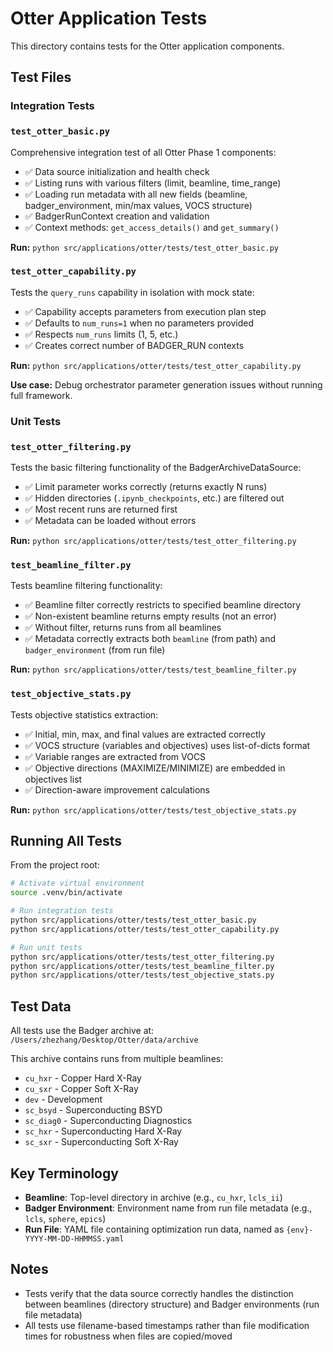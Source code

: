 # Otter Application Tests

This directory contains tests for the Otter application components.

## Test Files

### Integration Tests

### `test_otter_basic.py`
Comprehensive integration test of all Otter Phase 1 components:
- ✅ Data source initialization and health check
- ✅ Listing runs with various filters (limit, beamline, time_range)
- ✅ Loading run metadata with all new fields (beamline, badger_environment, min/max values, VOCS structure)
- ✅ BadgerRunContext creation and validation
- ✅ Context methods: `get_access_details()` and `get_summary()`

**Run:** `python src/applications/otter/tests/test_otter_basic.py`

### `test_otter_capability.py`
Tests the `query_runs` capability in isolation with mock state:
- ✅ Capability accepts parameters from execution plan step
- ✅ Defaults to `num_runs=1` when no parameters provided
- ✅ Respects `num_runs` limits (1, 5, etc.)
- ✅ Creates correct number of BADGER_RUN contexts

**Run:** `python src/applications/otter/tests/test_otter_capability.py`

**Use case:** Debug orchestrator parameter generation issues without running full framework.

### Unit Tests

### `test_otter_filtering.py`
Tests the basic filtering functionality of the BadgerArchiveDataSource:
- ✅ Limit parameter works correctly (returns exactly N runs)
- ✅ Hidden directories (`.ipynb_checkpoints`, etc.) are filtered out
- ✅ Most recent runs are returned first
- ✅ Metadata can be loaded without errors

**Run:** `python src/applications/otter/tests/test_otter_filtering.py`

### `test_beamline_filter.py`
Tests beamline filtering functionality:
- ✅ Beamline filter correctly restricts to specified beamline directory
- ✅ Non-existent beamline returns empty results (not an error)
- ✅ Without filter, returns runs from all beamlines
- ✅ Metadata correctly extracts both `beamline` (from path) and `badger_environment` (from run file)

**Run:** `python src/applications/otter/tests/test_beamline_filter.py`

### `test_objective_stats.py`
Tests objective statistics extraction:
- ✅ Initial, min, max, and final values are extracted correctly
- ✅ VOCS structure (variables and objectives) uses list-of-dicts format
- ✅ Variable ranges are extracted from VOCS
- ✅ Objective directions (MAXIMIZE/MINIMIZE) are embedded in objectives list
- ✅ Direction-aware improvement calculations

**Run:** `python src/applications/otter/tests/test_objective_stats.py`

## Running All Tests

From the project root:

```bash
# Activate virtual environment
source .venv/bin/activate

# Run integration tests
python src/applications/otter/tests/test_otter_basic.py
python src/applications/otter/tests/test_otter_capability.py

# Run unit tests
python src/applications/otter/tests/test_otter_filtering.py
python src/applications/otter/tests/test_beamline_filter.py
python src/applications/otter/tests/test_objective_stats.py
```

## Test Data

All tests use the Badger archive at: `/Users/zhezhang/Desktop/Otter/data/archive`

This archive contains runs from multiple beamlines:
- `cu_hxr` - Copper Hard X-Ray
- `cu_sxr` - Copper Soft X-Ray
- `dev` - Development
- `sc_bsyd` - Superconducting BSYD
- `sc_diag0` - Superconducting Diagnostics
- `sc_hxr` - Superconducting Hard X-Ray
- `sc_sxr` - Superconducting Soft X-Ray

## Key Terminology

- **Beamline**: Top-level directory in archive (e.g., `cu_hxr`, `lcls_ii`)
- **Badger Environment**: Environment name from run file metadata (e.g., `lcls`, `sphere`, `epics`)
- **Run File**: YAML file containing optimization run data, named as `{env}-YYYY-MM-DD-HHMMSS.yaml`

## Notes

- Tests verify that the data source correctly handles the distinction between beamlines (directory structure) and Badger environments (run file metadata)
- All tests use filename-based timestamps rather than file modification times for robustness when files are copied/moved
